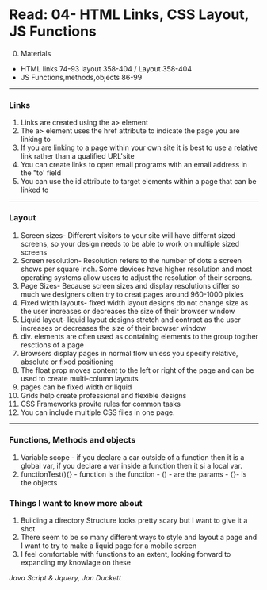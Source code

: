 # Read: 04- HTML Links, CSS Layout, JS Functions
0. Materials
- HTML links 74-93 layout 358-404 / Layout 358-404 
- JS Functions,methods,objects 86-99
--- 

### Links
1. Links are created using the a> element
2. The a> element uses the href attribute to indicate the page you are linking to
3. If you are linking to a page within your own site it is best to use a relative link rather than a qualified URL'site
4. You can create links to open email programs with an email address in the "to' field
5. You can use the id attribute to target elements within a page that can be linked to
 ---
 ### Layout
 
 1. Screen sizes- Different visitors to your site will have differnt sized screens, so your design needs to be able to work on multiple sized screens
 2. Screen resolution- Resolution refers to the number of dots a screen shows per square inch. Some devices have higher resolution and most operating systems allow users to adjust the resolution of their screens.
 3. Page Sizes- Because screen sizes and display resolutions differ so much we designers often try to creat pages around 960-1000 pixles
 4. Fixed width layouts- fixed width layout designs do not change size as the user increases or decreases the size of their browser window
 5. Liquid layout- liquid layout designs stretch and contract as the user increases or decreases the size of their browser window
 6. div. elements are often used as containing elements to the group togther resctions of a page
 7. Browsers display pages in normal flow unless you specify relative, absolute or fixed positioning
 8. The float prop moves content to the left or right of the page and can be used to create multi-column layouts
 9. pages can be fixed width or liquid
 10. Grids help create professional and flexible designs
 11. CSS Frameworks provite rules for common tasks
 12. You can include multiple CSS files in one page.
---

### Functions, Methods and objects

1.  Variable scope - if you declare a car outside of a function then it is a global var, if you declare a var inside a function then it si a local var.
2. functionTest(){}  - function is the function - () - are the params - {}- is the objects




 
 
 
 
 
 
 
 
 
 ### Things I want to know more about
 1. Building a directory Structure looks pretty scary but I want to give it a shot
 2. There seem to be so many different ways to style and layout a page and I want to try to make a liquid page for a mobile screen
 3. I feel comfortable with functions to an extent, looking forward to expanding my knowlage on these
 
 <cite> Java Script & Jquery, Jon Duckett </cite>
